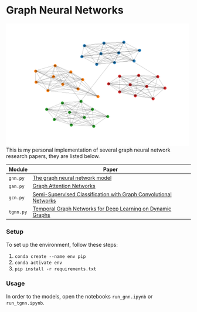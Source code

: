 # Graph Neural Networks
<img src="img/visualize_graph_clustered.png" width="500"/>
This is my personal implementation of several graph neural network research papers, they are listed below.<br>

| Module | Paper |
|--------|-------|
| ```gnn.py``` | [The graph neural network model](https://persagen.com/files/misc/scarselli2009graph.pdf) |
| ```gan.py``` | [Graph Attention Networks](https://arxiv.org/abs/1710.10903) |
| ```gcn.py``` | [Semi-Supervised Classification with Graph Convolutional Networks](https://arxiv.org/abs/1609.02907) |
| ```tgnn.py``` | [Temporal Graph Networks for Deep Learning on Dynamic Graphs](https://arxiv.org/abs/2006.10637) |

### **Setup**
To set up the environment, follow these steps:<br>
1) ```conda create --name env pip```<br>
2) ```conda activate env```<br>
3) ```pip install -r requirements.txt```<br>

### **Usage**
In order to the models, open the notebooks ```run_gnn.ipynb``` or ```run_tgnn.ipynb```.


